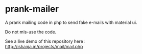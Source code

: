 # prank-mailer
A prank mailing code in php to send fake e-mails with material ui.

Do not mis-use the code.

See a live demo of this repository here : http://ishanja.in/projects/mail/mail.php
